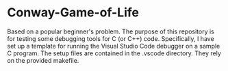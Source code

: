 # Conway-Game-of-Life
Based on a popular beginner's problem.
The purpose of this repository is for testing some debugging tools for C (or C++) code.
Specifically, I have set up a template for running the Visual Studio Code debugger on a sample C program.
The setup files are contained in the .vscode directory. They rely on the provided makefile.